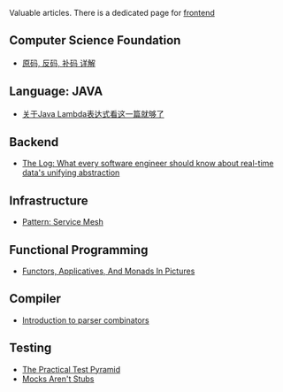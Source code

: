 Valuable articles. There is a dedicated page for [frontend](./FRONTEND.md)

## Computer Science Foundation
- [原码, 反码, 补码 详解](https://www.cnblogs.com/zhangziqiu/archive/2011/03/30/computercode.html)

## Language: JAVA
- [关于Java Lambda表达式看这一篇就够了](https://objcoding.com/2019/03/04/lambda/)

## Backend
- [The Log: What every software engineer should know about real-time data's unifying abstraction
](https://engineering.linkedin.com/distributed-systems/log-what-every-software-engineer-should-know-about-real-time-datas-unifying)

## Infrastructure
- [Pattern: Service Mesh](https://philcalcado.com/2017/08/03/pattern_service_mesh.html)

## Functional Programming
- [Functors, Applicatives, And Monads In Pictures](http://adit.io/posts/2013-04-17-functors,_applicatives,_and_monads_in_pictures.html)

## Compiler
- [Introduction to parser combinators](https://gist.github.com/yelouafi/556e5159e869952335e01f6b473c4ec1)

## Testing
- [The Practical Test Pyramid](https://martinfowler.com/articles/practical-test-pyramid.html)
- [Mocks Aren't Stubs](https://martinfowler.com/articles/mocksArentStubs.html)